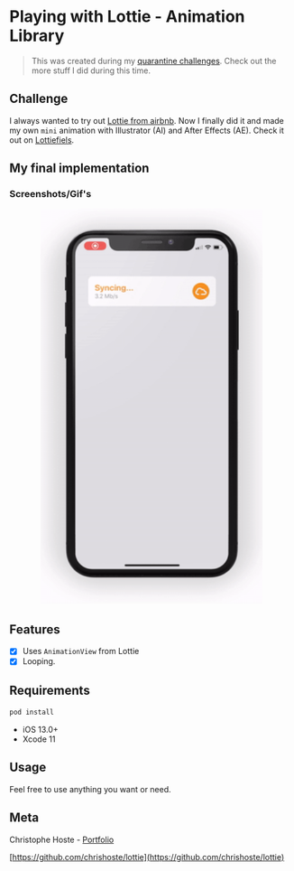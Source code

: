 # Playing with Lottie - Animation Library

> This was created during my [quarantine challenges](https://github.com/chrishoste/quarantine-challenge). Check out the more stuff I did during this time.

## Challenge
I always wanted to try out [Lottie from airbnb](https://airbnb.io/lottie/#/). Now I finally did it and made my own `mini` animation with Illustrator (AI) and After Effects (AE). Check it out on [Lottiefiels](https://lottiefiles.com/share/8GgtAc).

## My final implementation
### Screenshots/Gif's

<p align="center">
  <img height="700" src="https://github.com/chrishoste/lottie/blob/master/img/capture.gif">
</p>

## Features

- [x] Uses `AnimationView` from Lottie
- [x] Looping.

## Requirements

```sh
pod install
```

- iOS 13.0+
- Xcode 11

## Usage

Feel free to use anything you want or need.

## Meta

Christophe Hoste - [Portfolio](https://chrishoste.com)

[https://github.com/chrishoste/lottie](https://github.com/chrishoste/lottie)

